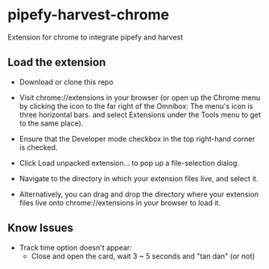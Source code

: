 # pipefy-harvest-chrome
Extension for chrome to integrate pipefy and harvest

## Load the extension ##

* Download or clone this repo

* Visit chrome://extensions in your browser (or open up the Chrome menu by clicking the icon to the far right of the Omnibox:  The menu's icon is three horizontal bars. and select Extensions under the Tools menu to get to the same place).

* Ensure that the Developer mode checkbox in the top right-hand corner is checked.

* Click Load unpacked extension… to pop up a file-selection dialog.

* Navigate to the directory in which your extension files live, and select it.

* Alternatively, you can drag and drop the directory where your extension files live onto chrome://extensions in your browser to load it.

## Know Issues ##

* Track time option doesn't appear:
   * Close and open the card, wait 3 ~ 5 seconds and "tan dan" (or not)